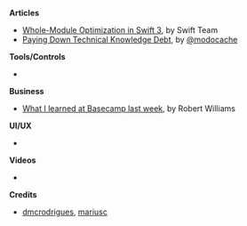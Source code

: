 
**Articles**

* [Whole-Module Optimization in Swift 3](https://swift.org/blog/whole-module-optimizations/), by Swift Team
* [Paying Down Technical Knowledge Debt](http://modocache.io/technical-knowledge-debt), by [@modocache](https://twitter.com/modocache)

**Tools/Controls**

*

**Business**

* [What I learned at Basecamp last week](https://clientgiant.us/what-i-learned-at-basecamp-last-week-9961736a3672#.uj0ip8v6g), by Robert Williams

**UI/UX**

*

**Videos**

*

**Credits**

* [dmcrodrigues](https://twitter.com/dmcrodrigues), [mariusc](https://github.com/mariusc)
